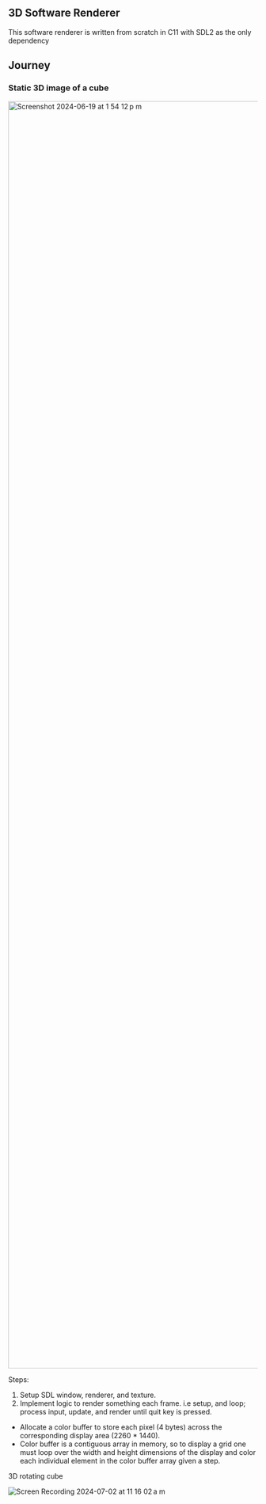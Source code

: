 ## 3D Software Renderer

This software renderer is written from scratch in C11 with SDL2 as the only dependency

## Journey

### Static 3D image of a cube

<img width="2560" alt="Screenshot 2024-06-19 at 1 54 12 p m" src="https://github.com/Petergtzz/renderer/assets/100330366/401767c5-0181-4a16-b004-0c42924e0b39">

Steps:
1. Setup SDL window, renderer, and texture.
2. Implement logic to render something each frame. i.e setup, and loop; process input, update, and render until quit key is pressed. 
-  Allocate a color buffer to store each pixel (4 bytes) across the corresponding display area (2260 * 1440).
-  Color buffer is a contiguous array in memory, so to display a grid one must loop over the width and height dimensions of the display and color each individual element in the color buffer array given a step.


3D rotating cube

![Screen Recording 2024-07-02 at 11 16 02 a m](https://github.com/Petergtzz/renderer/assets/100330366/a4d97ccd-e57d-4cdc-886b-c7afaf8d1994)


